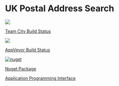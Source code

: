 # UK Postal Address Search

<a href="http://vm-scorchio.westeurope.cloudapp.azure.com:888/viewType.html?buildTypeId=PostalAddressSearch_Build&guest=1">
	<img src="http://vm-scorchio.westeurope.cloudapp.azure.com:888/app/rest/builds/buildType:(id:PostalAddressSearch_Build)/statusIcon"/>
</a>

[Team City Build Status](http://vm-scorchio.westeurope.cloudapp.azure.com:888/viewType.html?buildTypeId=PostalAddressSearch_Build&guest=1)

<a href="https://ci.appveyor.com/project/asudbury/PostalAddressSearch">
	<img src='https://ci.appveyor.com/api/projects/status/5563pl7h01w93v3h?svg=true'/>
</a>

[AppVeyor Build Status](https://ci.appveyor.com/project/asudbury/PostalAddressSearch)

[![nuget](https://img.shields.io/nuget/v/Scorchio.PostalAddressSearch.svg)](https://www.nuget.org/packages/Scorchio.PostalAddressSearch/)

[Nuget Package](https://www.nuget.org/packages/Scorchio.PostalAddressSearch/)

[Application Programming Interface](Scorchio.PostalAddressSearch.md)


